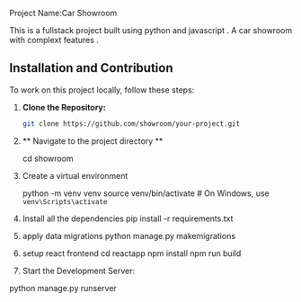 Project Name:Car Showroom

This is a fullstack project built using python and javascript . A car showroom with complext features .
## Installation and Contribution
To work on this project locally, follow these steps:
1. **Clone the Repository:**

   ```bash
   git clone https://github.com/showroom/your-project.git

2. ** Navigate to the project directory **

   cd showroom 
3. Create a virtual environment 

   python -m venv venv
  source venv/bin/activate  # On Windows, use `venv\Scripts\activate`

4. Install all the dependencies
    pip install -r requirements.txt
5. apply data migrations 
   python manage.py makemigrations
6. setup react frontend
   cd reactapp
   npm install
   npm run build
6. Start the Development Server:

  python manage.py runserver   